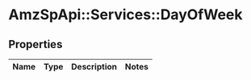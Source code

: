 # AmzSpApi::Services::DayOfWeek

## Properties
Name | Type | Description | Notes
------------ | ------------- | ------------- | -------------

